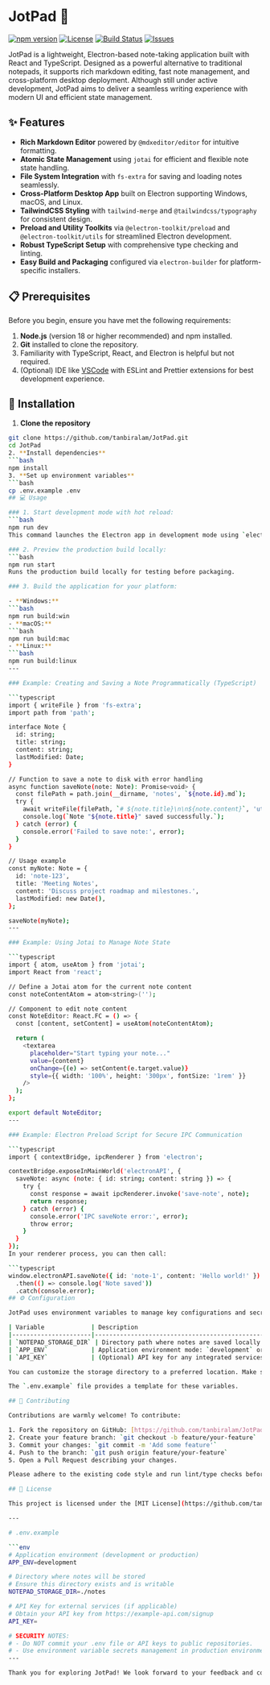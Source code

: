 # JotPad 📝

[![npm version](https://img.shields.io/npm/v/note-app.svg)](https://www.npmjs.com/package/note-app)
[![License](https://img.shields.io/github/license/tanbiralam/JotPad)](https://github.com/tanbiralam/JotPad/blob/main/LICENSE)
[![Build Status](https://github.com/tanbiralam/JotPad/actions/workflows/build.yml/badge.svg)](https://github.com/tanbiralam/JotPad/actions/workflows/build.yml)
[![Issues](https://img.shields.io/github/issues/tanbiralam/JotPad)](https://github.com/tanbiralam/JotPad/issues)

JotPad is a lightweight, Electron-based note-taking application built with React and TypeScript. Designed as a powerful alternative to traditional notepads, it supports rich markdown editing, fast note management, and cross-platform desktop deployment. Although still under active development, JotPad aims to deliver a seamless writing experience with modern UI and efficient state management.

## ✨ Features

- **Rich Markdown Editor** powered by `@mdxeditor/editor` for intuitive formatting.
- **Atomic State Management** using `jotai` for efficient and flexible note state handling.
- **File System Integration** with `fs-extra` for saving and loading notes seamlessly.
- **Cross-Platform Desktop App** built on Electron supporting Windows, macOS, and Linux.
- **TailwindCSS Styling** with `tailwind-merge` and `@tailwindcss/typography` for consistent design.
- **Preload and Utility Toolkits** via `@electron-toolkit/preload` and `@electron-toolkit/utils` for streamlined Electron development.
- **Robust TypeScript Setup** with comprehensive type checking and linting.
- **Easy Build and Packaging** configured via `electron-builder` for platform-specific installers.

## 📋 Prerequisites

Before you begin, ensure you have met the following requirements:

1. **Node.js** (version 18 or higher recommended) and npm installed.  
2. **Git** installed to clone the repository.  
3. Familiarity with TypeScript, React, and Electron is helpful but not required.  
4. (Optional) IDE like [VSCode](https://code.visualstudio.com/) with ESLint and Prettier extensions for best development experience.  

## 🚀 Installation

1. **Clone the repository**
```bash
git clone https://github.com/tanbiralam/JotPad.git
cd JotPad
2. **Install dependencies**
```bash
npm install
3. **Set up environment variables**
```bash
cp .env.example .env
## 💻 Usage

### 1. Start development mode with hot reload:
```bash
npm run dev
This command launches the Electron app in development mode using `electron-vite`, allowing you to see live changes.

### 2. Preview the production build locally:
```bash
npm run start
Runs the production build locally for testing before packaging.

### 3. Build the application for your platform:

- **Windows:**
```bash
npm run build:win
- **macOS:**
```bash
npm run build:mac
- **Linux:**
```bash
npm run build:linux
---

### Example: Creating and Saving a Note Programmatically (TypeScript)

```typescript
import { writeFile } from 'fs-extra';
import path from 'path';

interface Note {
  id: string;
  title: string;
  content: string;
  lastModified: Date;
}

// Function to save a note to disk with error handling
async function saveNote(note: Note): Promise<void> {
  const filePath = path.join(__dirname, 'notes', `${note.id}.md`);
  try {
    await writeFile(filePath, `# ${note.title}\n\n${note.content}`, 'utf-8');
    console.log(`Note "${note.title}" saved successfully.`);
  } catch (error) {
    console.error('Failed to save note:', error);
  }
}

// Usage example
const myNote: Note = {
  id: 'note-123',
  title: 'Meeting Notes',
  content: 'Discuss project roadmap and milestones.',
  lastModified: new Date(),
};

saveNote(myNote);
---

### Example: Using Jotai to Manage Note State

```typescript
import { atom, useAtom } from 'jotai';
import React from 'react';

// Define a Jotai atom for the current note content
const noteContentAtom = atom<string>('');

// Component to edit note content
const NoteEditor: React.FC = () => {
  const [content, setContent] = useAtom(noteContentAtom);

  return (
    <textarea
      placeholder="Start typing your note..."
      value={content}
      onChange={(e) => setContent(e.target.value)}
      style={{ width: '100%', height: '300px', fontSize: '1rem' }}
    />
  );
};

export default NoteEditor;
---

### Example: Electron Preload Script for Secure IPC Communication

```typescript
import { contextBridge, ipcRenderer } from 'electron';

contextBridge.exposeInMainWorld('electronAPI', {
  saveNote: async (note: { id: string; content: string }) => {
    try {
      const response = await ipcRenderer.invoke('save-note', note);
      return response;
    } catch (error) {
      console.error('IPC saveNote error:', error);
      throw error;
    }
  }
});
In your renderer process, you can then call:

```typescript
window.electronAPI.saveNote({ id: 'note-1', content: 'Hello world!' })
  .then(() => console.log('Note saved'))
  .catch(console.error);
## ⚙️ Configuration

JotPad uses environment variables to manage key configurations and secrets. The `.env` file supports the following variables:

| Variable             | Description                                      | Example                              | Required |
|----------------------|------------------------------------------------|------------------------------------|----------|
| `NOTEPAD_STORAGE_DIR` | Directory path where notes are saved locally   | `/Users/username/Documents/JotPad` | Yes      |
| `APP_ENV`            | Application environment mode: `development` or `production` | `development`                      | Yes      |
| `API_KEY`            | (Optional) API key for any integrated services | `1234abcd-5678efgh`                 | No       |

You can customize the storage directory to a preferred location. Make sure the app has write permissions to the specified folder.

The `.env.example` file provides a template for these variables.

## 🤝 Contributing

Contributions are warmly welcome! To contribute:

1. Fork the repository on GitHub: [https://github.com/tanbiralam/JotPad](https://github.com/tanbiralam/JotPad)
2. Create your feature branch: `git checkout -b feature/your-feature`
3. Commit your changes: `git commit -m 'Add some feature'`
4. Push to the branch: `git push origin feature/your-feature`
5. Open a Pull Request describing your changes.

Please adhere to the existing code style and run lint/type checks before submitting. For major changes, open an issue first to discuss your ideas.

## 📄 License

This project is licensed under the [MIT License](https://github.com/tanbiralam/JotPad/blob/main/LICENSE).

---

# .env.example

```env
# Application environment (development or production)
APP_ENV=development

# Directory where notes will be stored
# Ensure this directory exists and is writable
NOTEPAD_STORAGE_DIR=./notes

# API Key for external services (if applicable)
# Obtain your API key from https://example-api.com/signup
API_KEY=

# SECURITY NOTES:
# - Do NOT commit your .env file or API keys to public repositories.
# - Use environment variable secrets management in production environments.
---

Thank you for exploring JotPad! We look forward to your feedback and contributions. For questions or support, please open an issue on GitHub.